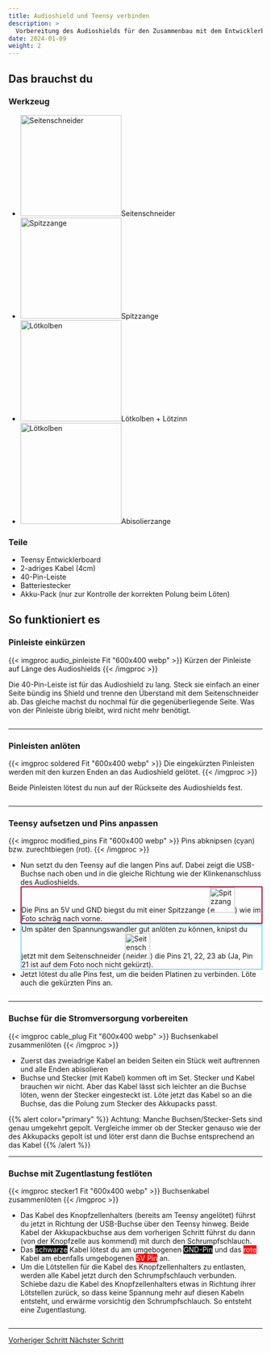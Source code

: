 ```yaml
---
title: Audioshield und Teensy verbinden 
description: >
  Vorbereitung des Audioshields für den Zusammenbau mit dem Entwicklerboard 
date: 2024-01-09
weight: 2
---
```

## Das brauchst du

<div class="row">
    <div class="col-md-6">
       <h3>Werkzeug</h3>
       <ul>
       <li><img src="/icons/saitenschneider.webp" alt="Seitenschneider" width="200"/>Seitenschneider</li>
       <li><img src="/icons/spitzzange.webp" alt="Spitzzange" width="200"/>Spitzzange</li>
       <li><img src="/icons/lötkolben.webp" alt="Lötkolben" width="200"/>Lötkolben + Lötzinn</li>
       <li><img src="/icons/abiso.webp" alt="Lötkolben" width="200"/>Abisolierzange</li>
       </ul>
</div>
    <div class="col-md-6">
<h3>Teile</h3>
<ul>
       <li>Teensy Entwicklerboard</li>
        <li>2-adriges Kabel (4cm)</li>
        <li>40-Pin-Leiste</li>
        <li>Batteriestecker</li>
        <li>Akku-Pack (nur zur Kontrolle der korrekten Polung beim Löten)</li>
       </ul> 
       </div>
</div>

## So funktioniert es 

<div class="row">

### Pinleiste einkürzen
<div class="col-md-6">
       {{< imgproc audio_pinleiste Fit "600x400 webp" >}} Kürzen der Pinleiste auf Länge des Audioshields {{< /imgproc >}}
</div>
    <div class="col-md-6" style="display: flex; flex-direction: column; justify-content: center;">


 Die 40-Pin-Leiste ist für das Audioshield zu lang. Steck sie einfach an einer Seite bündig ins Shield und trenne den Überstand mit dem Seitenschneider ab. Das gleiche machst du nochmal für die gegenüberliegende Seite. Was von der Pinleiste übrig bleibt, wird nicht mehr benötigt.
    </div>
</div>
<hr class="my-4"> <!-- Trennlinie -->

<div class="row">

### Pinleisten anlöten
<div class="col-md-6">
       {{< imgproc soldered Fit "600x400 webp" >}} Die eingekürzten Pinleisten werden mit den kurzen Enden an das Audioshield gelötet. {{< /imgproc >}}
</div>
    <div class="col-md-6" style="display: flex; flex-direction: column; justify-content: center;">


 Beide Pinleisten lötest du nun auf der Rückseite des Audioshields fest. 
    </div>
</div>
<hr class="my-4"> <!-- Trennlinie -->

<div class="row">

### Teensy aufsetzen und Pins anpassen
<div class="col-md-6">
       {{< imgproc modified_pins Fit "600x400 webp" >}} Pins abknipsen (cyan) bzw. zurechtbiegen (rot). {{< /imgproc >}}
</div>
    <div class="col-md-6" style="display: flex; flex-direction: column; justify-content: center;">


 <ul><li>Nun setzt du den Teensy auf die langen Pins auf. Dabei zeigt die USB-Buchse nach oben und in die gleiche Richtung wie der Klinkenanschluss des Audioshields.</li> 
 <li style="border: 2px solid #a6113aff"> Die Pins an 5V und GND biegst du mit einer Spitzzange (<img src="/icons/spitzzange.webp" alt="Spitzzange" width="50"/>) wie im Foto schräg nach vorne.</li>
 <li style="border: 2px solid #7adef1ff">
  Um später den Spannungswandler gut anlöten zu können, knipst du jetzt mit dem Seitenschneider (<img src="/icons/saitenschneider.webp" alt="Seitenschneider" width="50"/>) die Pins 21, 22, 23 ab (Ja, Pin 21 ist auf dem Foto noch nicht gekürzt).</li>
  <li>Jetzt lötest du alle Pins fest, um die beiden Platinen zu verbinden. Löte auch die gekürzten Pins an.
 </ul>   
    </div>
</div>
<hr class="my-4"> <!-- Trennlinie -->



<div class="row">

### Buchse für die Stromversorgung vorbereiten
<div class="col-md-6">
       {{< imgproc cable_plug Fit "600x400 webp" >}} Buchsenkabel zusammenlöten {{< /imgproc >}}
</div>
    <div class="col-md-6" style="display: flex; flex-direction: column; justify-content: center;">


 <ul><li> Zuerst das zweiadrige Kabel an beiden Seiten ein Stück weit auftrennen und alle Enden abisolieren</li>
 <li>Buchse und Stecker (mit Kabel) kommen oft im Set. Stecker und Kabel brauchen wir nicht. Aber das Kabel lässt sich leichter an die Buchse löten, wenn der Stecker eingesteckt ist. Löte jetzt das Kabel so an die Buchse, das die Polung zum Stecker des Akkupacks passt.
 </li>
 </ul>
 {{% alert color="primary" %}}
Achtung: Manche Buchsen/Stecker-Sets sind genau umgekehrt gepolt. Vergleiche immer ob der Stecker genauso wie der des Akkupacks gepolt ist und löter erst dann die Buchse entsprechend an das Kabel 
{{% /alert %}}
    </div>
</div>
<hr class="my-4"> <!-- Trennlinie -->

<div class="row">

### Buchse mit Zugentlastung festlöten
  <div class="col-md-6">
       {{< imgproc stecker1 Fit "600x400 webp" >}} Buchsenkabel zusammenlöten {{< /imgproc >}}
</div>
    <div class="col-md-6" style="display: flex; flex-direction: column; justify-content: center;">

 <ul><li>Das Kabel des Knopfzellenhalters (bereits am Teensy angelötet) führst du jetzt in Richtung der USB-Buchse über den Teensy hinweg. Beide Kabel der Akkupackbuchse aus dem vorherigen Schritt führst du dann (von der Knopfzelle aus kommend) mit durch den Schrumpfschlauch. </li>
 <li>Das <span style="background-color:black; color:white">schwarze</span> Kabel lötest du am umgebogenen <span style="background-color:black; color:white">GND-Pin</span> und das <span style="background-color:red; color:white">rote</span> Kabel am ebenfalls umgebogenen <span style="background-color:red; color:white">5V Pin</span> an.</li>
 <li>Um die Lötstellen für die Kabel des Knopfzellenhalters zu entlasten, werden alle Kabel jetzt durch den Schrumpfschlauch verbunden. Schiebe dazu die Kabel des Knopfzellenhalters etwas in Richtung ihrer Lötstellen zurück, so dass keine Spannung mehr auf diesen Kabeln entsteht, und erwärme vorsichtig den Schrumpfschlauch. So entsteht eine Zugentlastung. </li>
 </ul>
    </div>
</div>
<hr class="my-4"> <!-- Trennlinie -->

<div class="d-flex justify-content-between">
  <a class="btn btn-sm btn-primary me-3 mb-4" href="../entwicklerboard">
<i class="fas fa-arrow-alt-circle-left me-2"></i> Vorheriger Schritt 
  </a>
  <a class="btn btn-sm btn-primary mb-4" href="../vorbereitung-radaranschluss">
    Nächster Schritt <i class="fas fa-arrow-alt-circle-right ms-2"></i>
  </a>
</div>